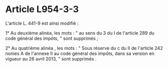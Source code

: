 # Article L954-3-3

L'article L. 441-9 est ainsi modifié :

1° Au deuxième alinéa, les mots : " au sens du 3 du I de l'article 289 du code général des impôts, " sont supprimés ;

2° Au quatrième alinéa , les mots : " Sous réserve du c du II de l'article 242 nonies A de l'annexe II au code général des impôts, dans sa version en vigueur au 26 avril 2013, " sont supprimés .

